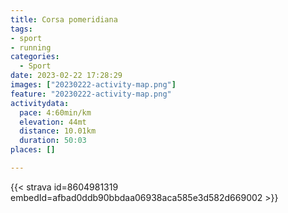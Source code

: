 ```yaml
---
title: Corsa pomeridiana
tags:
- sport
- running
categories:
  - Sport
date: 2023-02-22 17:28:29
images: ["20230222-activity-map.png"]
feature: "20230222-activity-map.png"
activitydata:
  pace: 4:60min/km
  elevation: 44mt
  distance: 10.01km
  duration: 50:03
places: []

---
```


<!--more--> 

 [//]: # ({{< figure src="20230222-activity-map.png" title="map" >}})


{{< strava id=8604981319 embedId=afbad0ddb90bbdaa06938aca585e3d582d669002 >}}
